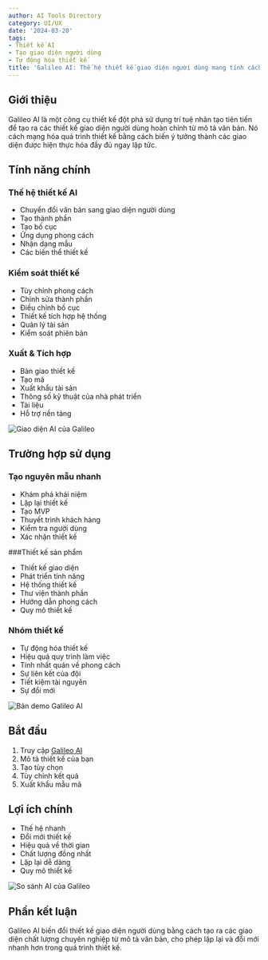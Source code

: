```yaml
---
author: AI Tools Directory
category: UI/UX
date: '2024-03-20'
tags:
- Thiết kế AI
- Tạo giao diện người dùng
- Tự động hóa thiết kế
title: 'Galileo AI: Thế hệ thiết kế giao diện người dùng mang tính cách mạng'
---
```


## Giới thiệu

Galileo AI là một công cụ thiết kế đột phá sử dụng trí tuệ nhân tạo tiên tiến để tạo ra các thiết kế giao diện người dùng hoàn chỉnh từ mô tả văn bản. Nó cách mạng hóa quá trình thiết kế bằng cách biến ý tưởng thành các giao diện được hiện thực hóa đầy đủ ngay lập tức.

## Tính năng chính

### Thế hệ thiết kế AI
- Chuyển đổi văn bản sang giao diện người dùng
- Tạo thành phần
- Tạo bố cục
- Ứng dụng phong cách
- Nhận dạng mẫu
- Các biến thể thiết kế

### Kiểm soát thiết kế
- Tùy chỉnh phong cách
- Chỉnh sửa thành phần
- Điều chỉnh bố cục
- Thiết kế tích hợp hệ thống
- Quản lý tài sản
- Kiểm soát phiên bản

### Xuất & Tích hợp
- Bàn giao thiết kế
- Tạo mã
- Xuất khẩu tài sản
- Thông số kỹ thuật của nhà phát triển
- Tài liệu
- Hỗ trợ nền tảng

![Giao diện AI của Galileo](/imgs/galileoai/interface.jpg)

## Trường hợp sử dụng

### Tạo nguyên mẫu nhanh
- Khám phá khái niệm
- Lặp lại thiết kế
- Tạo MVP
- Thuyết trình khách hàng
- Kiểm tra người dùng
- Xác nhận thiết kế

###Thiết kế sản phẩm
- Thiết kế giao diện
- Phát triển tính năng
- Hệ thống thiết kế
- Thư viện thành phần
- Hướng dẫn phong cách
- Quy mô thiết kế

### Nhóm thiết kế
- Tự động hóa thiết kế
- Hiệu quả quy trình làm việc
- Tính nhất quán về phong cách
- Sự liên kết của đội
- Tiết kiệm tài nguyên
- Sự đổi mới

![Bản demo Galileo AI](/imgs/galileoai/demo.jpg)

## Bắt đầu

1. Truy cập [Galileo AI](https://galileo-ai.com)
2. Mô tả thiết kế của bạn
3. Tạo tùy chọn
4. Tùy chỉnh kết quả
5. Xuất khẩu mẫu mã

## Lợi ích chính

- Thế hệ nhanh
- Đổi mới thiết kế
- Hiệu quả về thời gian
- Chất lượng đồng nhất
- Lặp lại dễ dàng
- Quy mô thiết kế

![So sánh AI của Galileo](/imgs/galileoai/comparison.jpg)

## Phần kết luận

Galileo AI biến đổi thiết kế giao diện người dùng bằng cách tạo ra các giao diện chất lượng chuyên nghiệp từ mô tả văn bản, cho phép lặp lại và đổi mới nhanh hơn trong quá trình thiết kế.